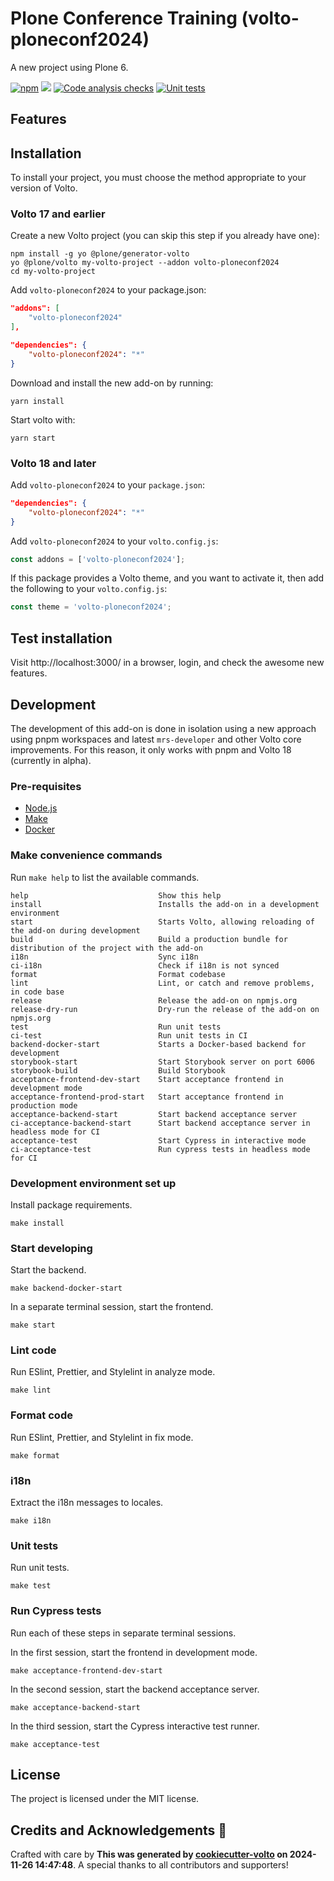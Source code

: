# Plone Conference Training (volto-ploneconf2024)

A new project using Plone 6.

[![npm](https://img.shields.io/npm/v/volto-ploneconf2024)](https://www.npmjs.com/package/volto-ploneconf2024)
[![](https://img.shields.io/badge/-Storybook-ff4785?logo=Storybook&logoColor=white&style=flat-square)](https://rafahela.github.io/volto-ploneconf2024/)
[![Code analysis checks](https://github.com/rafahela/volto-ploneconf2024/actions/workflows/code.yml/badge.svg)](https://github.com/rafahela/volto-ploneconf2024/actions/workflows/code.yml)
[![Unit tests](https://github.com/rafahela/volto-ploneconf2024/actions/workflows/unit.yml/badge.svg)](https://github.com/rafahela/volto-ploneconf2024/actions/workflows/unit.yml)

## Features

<!-- List your awesome features here -->

## Installation

To install your project, you must choose the method appropriate to your version of Volto.


### Volto 17 and earlier

Create a new Volto project (you can skip this step if you already have one):

```
npm install -g yo @plone/generator-volto
yo @plone/volto my-volto-project --addon volto-ploneconf2024
cd my-volto-project
```

Add `volto-ploneconf2024` to your package.json:

```JSON
"addons": [
    "volto-ploneconf2024"
],

"dependencies": {
    "volto-ploneconf2024": "*"
}
```

Download and install the new add-on by running:

```
yarn install
```

Start volto with:

```
yarn start
```

### Volto 18 and later

Add `volto-ploneconf2024` to your `package.json`:

```json
"dependencies": {
    "volto-ploneconf2024": "*"
}
```

Add `volto-ploneconf2024` to your `volto.config.js`:

```javascript
const addons = ['volto-ploneconf2024'];
```

If this package provides a Volto theme, and you want to activate it, then add the following to your `volto.config.js`:

```javascript
const theme = 'volto-ploneconf2024';
```

## Test installation

Visit http://localhost:3000/ in a browser, login, and check the awesome new features.


## Development

The development of this add-on is done in isolation using a new approach using pnpm workspaces and latest `mrs-developer` and other Volto core improvements.
For this reason, it only works with pnpm and Volto 18 (currently in alpha).


### Pre-requisites

-   [Node.js](https://6.docs.plone.org/install/create-project.html#node-js)
-   [Make](https://6.docs.plone.org/install/create-project.html#make)
-   [Docker](https://6.docs.plone.org/install/create-project.html#docker)


### Make convenience commands

Run `make help` to list the available commands.

```text
help                             Show this help
install                          Installs the add-on in a development environment
start                            Starts Volto, allowing reloading of the add-on during development
build                            Build a production bundle for distribution of the project with the add-on
i18n                             Sync i18n
ci-i18n                          Check if i18n is not synced
format                           Format codebase
lint                             Lint, or catch and remove problems, in code base
release                          Release the add-on on npmjs.org
release-dry-run                  Dry-run the release of the add-on on npmjs.org
test                             Run unit tests
ci-test                          Run unit tests in CI
backend-docker-start             Starts a Docker-based backend for development
storybook-start                  Start Storybook server on port 6006
storybook-build                  Build Storybook
acceptance-frontend-dev-start    Start acceptance frontend in development mode
acceptance-frontend-prod-start   Start acceptance frontend in production mode
acceptance-backend-start         Start backend acceptance server
ci-acceptance-backend-start      Start backend acceptance server in headless mode for CI
acceptance-test                  Start Cypress in interactive mode
ci-acceptance-test               Run cypress tests in headless mode for CI
```

### Development environment set up

Install package requirements.

```shell
make install
```

### Start developing

Start the backend.

```shell
make backend-docker-start
```

In a separate terminal session, start the frontend.

```shell
make start
```

### Lint code

Run ESlint, Prettier, and Stylelint in analyze mode.

```shell
make lint
```

### Format code

Run ESlint, Prettier, and Stylelint in fix mode.

```shell
make format
```

### i18n

Extract the i18n messages to locales.

```shell
make i18n
```

### Unit tests

Run unit tests.

```shell
make test
```

### Run Cypress tests

Run each of these steps in separate terminal sessions.

In the first session, start the frontend in development mode.

```shell
make acceptance-frontend-dev-start
```

In the second session, start the backend acceptance server.

```shell
make acceptance-backend-start
```

In the third session, start the Cypress interactive test runner.

```shell
make acceptance-test
```

## License

The project is licensed under the MIT license.

## Credits and Acknowledgements 🙏

Crafted with care by **This was generated by [cookiecutter-volto](https://github.com/plone/cookiecutter-volto/frontend_addon) on 2024-11-26 14:47:48**. A special thanks to all contributors and supporters!
